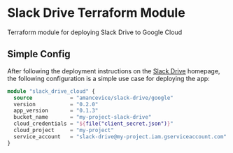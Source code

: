# Slack Drive Terraform Module

Terraform module for deploying Slack Drive to Google Cloud

## Simple Config

After following the deployment instructions on the [Slack Drive](https://github.com/amancevice/slack-drive) homepage, the following configuration is a simple use case for deploying the app:

```terraform
module "slack_drive_cloud" {
  source            = "amancevice/slack-drive/google"
  version           = "0.2.0"
  app_version       = "0.1.3"
  bucket_name       = "my-project-slack-drive"
  cloud_credentials = "${file("client_secret.json")}"
  cloud_project     = "my-project"
  service_account   = "slack-drive@my-project.iam.gserviceaccount.com"
}
```
